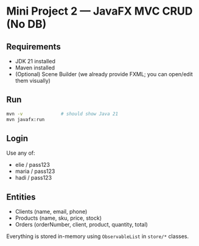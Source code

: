 # Mini Project 2 — JavaFX MVC CRUD (No DB)

## Requirements
- JDK 21 installed
- Maven installed
- (Optional) Scene Builder (we already provide FXML; you can open/edit them visually)

## Run
```bash
mvn -v              # should show Java 21
mvn javafx:run
```

## Login
Use any of:
- elie / pass123
- maria / pass123
- hadi  / pass123

## Entities
- Clients (name, email, phone)
- Products (name, sku, price, stock)
- Orders (orderNumber, client, product, quantity, total)

Everything is stored in-memory using `ObservableList` in `store/*` classes.
